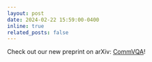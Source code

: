 ```yaml
---
layout: post
date: 2024-02-22 15:59:00-0400
inline: true
related_posts: false
---
```


Check out our new preprint on arXiv: [CommVQA](https://arxiv.org/abs/2402.15002)!
